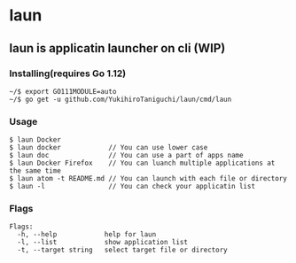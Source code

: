 # laun

## laun is applicatin launcher on cli (WIP)

### Installing(requires Go 1.12)
```shell
~/$ export GO111MODULE=auto
~/$ go get -u github.com/YukihiroTaniguchi/laun/cmd/laun
```

### Usage
```shell
$ laun Docker
$ laun docker            // You can use lower case
$ laun doc               // You can use a part of apps name
$ laun Docker Firefox    // You can luanch multiple applications at the same time
$ laun atom -t README.md // You can launch with each file or directory
$ laun -l                // You can check your applicatin list
````



### Flags
```shell
Flags:
  -h, --help            help for laun
  -l, --list            show application list
  -t, --target string   select target file or directory
```
